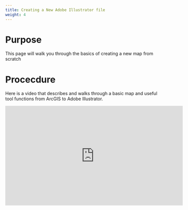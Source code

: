 ```yaml
---
title: Creating a New Adobe Illustrator file
weight: 4
---
```


# Purpose
This page will walk you through the basics of creating a new map from scratch

# Procecdure

Here is a video that describes and walks through a basic map and useful tool functions from ArcGIS to Adobe Illustrator.

<iframe width="560" height="315" src="https://www.youtube.com/embed/o9XoSjRGb-Q" frameborder="0" allow="accelerometer; autoplay; encrypted-media; gyroscope; picture-in-picture" allowfullscreen></iframe>
